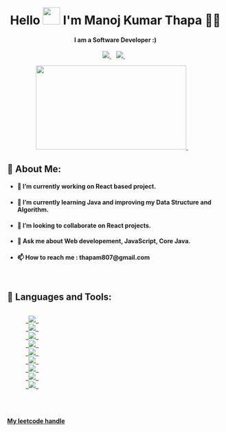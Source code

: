 <h1 align="center">
  Hello  <a target="_blank">
    <img src="https://github.com/JayantGoel001/JayantGoel001/blob/master/GIF/Hi.gif" width="40px" />
  </a> I'm Manoj Kumar Thapa 👨‍💻
</h1>
<h4 align ="center">I am a Software Developer :) </h4>
<p align="center">
  <a href="https://www.linkedin.com/in/manoj-kumar-thapa-7595a5168" rel="noopener noreferrer">
    <img src="https://img.shields.io/badge/LinkedIn-0077B5?style=for-the-badge&logo=linkedin&logoColor=white" />
  </a>&nbsp;&nbsp;
  <a href="https://codes4real.netlify.app" target="_blank">
    <img src="https://img.shields.io/badge/Blogger-D852C0?style=for-the-badge&logo=blogger&logoColor=white" />        
  </a>&nbsp;&nbsp;
</p>

<p align="center">
  <a href="https://github.com/Manoj-Thapa">
    <img height="195px" width="350" src="https://github-readme-stats.vercel.app/api/top-langs/?username=Manoj-Thapa&text_color=FFFFFF&bg_color=000000&title_color=94b4a4&langs_count=15&layout=compact&hide_border=false" />
  </a>&nbsp;&nbsp;&nbsp;&nbsp;
</p>

## 🎯 About Me:

- <h4> 🔭 I’m currently working on React based project. </h4>
  
- <h4> 🌱 I’m currently learning Java and improving my Data Structure and Algorithm. </h4>
  
- <h4> 👯 I’m looking to collaborate on React projects. </h4>

- <h4> 💬 Ask me about Web developement, JavaScript, Core Java. </h4> 

- <h4> 📫 How to reach me : thapam807@gmail.com </h4>

<br />

## 🚀 Languages and Tools:

<p> 
  <code >
      <a href="https://www.python.org" target="_blank"> <img src="https://img.icons8.com/color/48/000000/python.png"/> </a>
      <a href="https://developer.mozilla.org/en-US/docs/Web/JavaScript" target="_blank"> <img src="https://img.icons8.com/color/48/000000/javascript.png"/> </a>
      <a href="https://www.w3.org/html/" target="_blank"> <img src="https://img.icons8.com/color/48/000000/html-5.png"/> </a>
      <a href="https://www.w3schools.com/css/" target="_blank"> <img src="https://img.icons8.com/color/48/000000/css3.png"/> </a>
      <a href="https://getbootstrap.com" target="_blank"> <img src="https://img.icons8.com/color/48/000000/bootstrap.png"/> </a>
      <a style="padding-right:8px;" href="https://nodejs.org" target="_blank"> <img src="https://img.icons8.com/color/48/000000/nodejs.png"/> </a>
      <a style="padding-right:8px;" href="https://docs.mongodb.com/manual/" target="_blank"> <img src="https://img.icons8.com/color/48/000000/mongodb.png"/> </a>
      <a style="padding-right:8px;" href="https://code.visualstudio.com/" target="_blank"> <img src="https://img.icons8.com/fluency/48/000000/visual-studio-code-2019.png"/> </a>
      <a href="https://git-scm.com/" target="_blank"> <img src="https://img.icons8.com/color/48/000000/git.png"/> </a>
  </code>
</p>

<br />

<h4><a href="https://leetcode.com/Manoj-Thapa"> My leetcode handle</a></h4>
